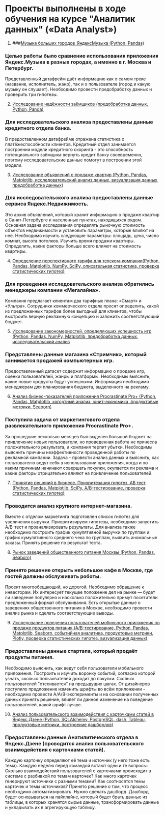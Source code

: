 # Проекты выполнены в ходе обучения на курсе "Аналитик данных" («Data Analyst»)

1.	###[Музыка больших городов_ЯндексМузыка (Python, Pandas)](https://github.com/OlgaMikhalyova/New-portfolio/tree/main/Проект_1)

### Целью работы было сравнение использования приложения Яндекс.Музыка в разных городах, а именно в г. Москва и Петербург. 

Представленный датафрейм даёт информацию как о самом треке (название, исполнитель, жанр), так и о пользователе (город и какую музыку он слушает). Необходимо провести предобработку данных и проверить три гипотезы.

2.	[Исследование надёжности заёмщиков (предобработка данных, Python, Panda)](https://github.com/OlgaMikhalyova/New-portfolio/tree/main/Проект_2)

### Для исследовательского анализа предоставлены данные кредитного отдела банка. 

В предоставленном датафрейме отражена статистика о платёжеспособности клиентов. Кредитный отдел занимается построении модели кредитного скоринга - это способность потенциального заёмщика вернуть кредит банку своевременно, поэтому исследовательские данные помогут в построении этой модели.

3.	[Исследование объявлений о продаже квартир (Python, Pandas, Matplotlib, исследовательский анализ данных, визуализация данных, предобработка данных)](https://github.com/OlgaMikhalyova/New-portfolio/tree/main/Проект_3)

### Для исследовательского анализа предоставлены данные сервиса Яндекс.Недвижимость. 

Это архив объявлений, который хранит информацию о продаже квартир в Санкт-Петербурге и населенных пунктах, находящихся рядом. Основная задача исследования определять рыночную стоимость объектов недвижимости и установить параметры, которые влияют на неё. Необходимо изучить следующие параметры: площадь, цена, число комнат, высота потолков. Изучить время продажи квартиры. Определить, какие факторы больше всего влияют на стоимость квартиры.

4.	[Определение перспективного тарифа для телеком-компании(Python, Pandas, Matplotlib, NumPy, SciPy, описательная статистика, проверка статистических гипотез)](https://github.com/OlgaMikhalyova/New-portfolio/tree/main/Проект_4)

### Для проведения исследовательского анализа обратились менеджеры компании «Мегалайна». 

Компания предлагает клиентам два тарифных плана: «Смарт» и «Ультра». Сотрудники коммерческого отдела просят определить, какой из предложенных тарифов более выгодный для клиентов, чтобы выстроить верную рекламную концепцию и заложить соответствующий бюджет.

5.	[Исследование закономерностей, определяющих успешность игр (Python, Pandas, NumPy, Matplotlib, предобработка данных, исследовательский анализ](https://github.com/OlgaMikhalyova/New-portfolio/tree/main/Проект_5)

### Представлены данные магазина «Стримчик», который занимается продажей компьютерных игр. 

Предоставленный датасет содержит информацию о продаже игр, оценки пользователей, жанры и платформы. Необходимы выяснить, какие новые продукты будут успешными. Информация необходимо менеджерам для планирования бюджета, выделенного на рекламу.

6.	[Анализ бизнес-показателей приложения Procrastinate Pro+ (Python, Pandas, Matplotlib, когортный анализ, юнит-экономика, продуктовые метрики, Seaborn)](https://github.com/OlgaMikhalyova/New-portfolio/tree/main/Проект_6)

### Поступила задача от маркетингового отдела развлекательного приложения Procrastinate Pro+. 

За прошедшие несколько месяцев был выделен большой бюджет на привлечение новых пользователи, но проведенная работа не принесла положительного результата, и компания терпит убытки. Необходимы выяснить причины неэффективности проведенной работы по рекламной кампании. Задача - провести анализ данных и выяснить, как пользователю ведут себя в использовании приложения, когда и по каким причинам начинают 
совершать покупки, окупается ли реклама и какие факторы отрицательно влияют на привлечение пользователей.

7.	[Принятие решений в бизнесе. Приоритезация гипотез. AB тест (Python, Pandas, Matplotlib, SciPy, A/B-тестирование, проверка статистических гипотез)](https://github.com/OlgaMikhalyova/New-portfolio/tree/main/Проект_7)

### Проводится анализ крупного интернет-магазина. 

Вместе с отделом маркетинга подготовлен список гипотез для увеличения выручки. Приоритизируем гипотезы, необходимо запустить A/B-тест и проанализировать результаты. Для анализа также необходимо построить график кумулятивной выручки по группам и график кумулятивного среднего чека по группам, выявить аномальные заказы. Принять решение по результат теста.

8.	[Рынок заведений общественного питания Москвы (Python, Pandas, Seaborn)](https://github.com/OlgaMikhalyova/New-portfolio/tree/main/Проект_8)

### Принято решение открыть небольшое кафе в Москве, где гостей должны обслуживать роботы. 

Проект многообещающий, но дорогой. Необходимо обращение к инвесторам. Их интересует текущее положение дел на рынке — будет ли заведение популярно и насколько положительно примут посетители предложенный формат обслуживания. Есть открытые данные о заведениях общественного питания в Москве, необходимо провести анализ рынка и сделать соответствующие выводы.

9.	[Исследование поведения пользователей мобильного приложения по продаже продуктов питания (A/B-тестирование, Python, Pandas, Matplotlib, Seaborn, событийная аналитика, продуктовые метрики, Plotly, проверка статистических гипотез, визуализация данных)](https://github.com/OlgaMikhalyova/New-portfolio/tree/main/Проект_9)

### Предоставлены данные стартапа, который продаёт продукты питания. 

Необходимо выяснить, как ведут себя пользователи мобильного приложения. Построить и изучить воронку событий, согласно которой узнать, сколько пользователей доходит до покупки. Сколько пользователей "отсеивается" на предыдущих шагах. От дизайнеров поступило предложение изменить шрифты во всём приложении - необходимо провести A/A/B-эксперименты и на основании полученных данных принять решение, влияет ли данное изменение на поведение пользователей, какой шрифт лучше.

10.	[Анализ пользовательского взаимодействия с карточками статей в Яндекс.Дзене (Python, SQLAlchemy, PostgreSQL, dash, Tableau, продуктовые метрики, построение дашбордов)](https://github.com/OlgaMikhalyova/New-portfolio/tree/main/Проект_10)

### Предоставлены данные Анатилитического отдела в Яндекс.Дзене (проводится анализ пользовательского взаимодействия с карточками статей).

Каждую карточку определяют её тема и источник (у него тоже есть тема). Каждую неделю перед командой встают одни и те вопросы:
Сколько взаимодействий пользователей с карточками происходит в системе с разбивкой по темам карточек?
Как много карточек генерируют источники с разными темами?
Как соотносятся темы карточек и темы источников?
Принято решение о том, что процесс необходимо автоматизировать. Нужно сделать дашборд.
Дашборд будет основываться на пайплайне, который будет брать данные из таблицы, в которых хранятся сырые данные, трансформировать данные и укладывать их в агрегирующую таблицу.
